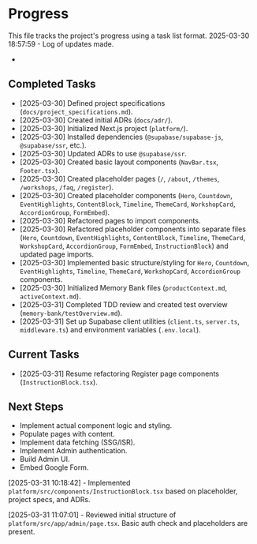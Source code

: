# Progress

This file tracks the project's progress using a task list format.
2025-03-30 18:57:59 - Log of updates made.

*

## Completed Tasks

*   [2025-03-30] Defined project specifications (`docs/project_specifications.md`).
*   [2025-03-30] Created initial ADRs (`docs/adr/`).
*   [2025-03-30] Initialized Next.js project (`platform/`).
*   [2025-03-30] Installed dependencies (`@supabase/supabase-js`, `@supabase/ssr`, etc.).
*   [2025-03-30] Updated ADRs to use `@supabase/ssr`.
*   [2025-03-30] Created basic layout components (`NavBar.tsx`, `Footer.tsx`).
*   [2025-03-30] Created placeholder pages (`/`, `/about`, `/themes`, `/workshops`, `/faq`, `/register`).
*   [2025-03-30] Created placeholder components (`Hero`, `Countdown`, `EventHighlights`, `ContentBlock`, `Timeline`, `ThemeCard`, `WorkshopCard`, `AccordionGroup`, `FormEmbed`).
*   [2025-03-30] Refactored pages to import components.
*   [2025-03-30] Refactored placeholder components into separate files (`Hero`, `Countdown`, `EventHighlights`, `ContentBlock`, `Timeline`, `ThemeCard`, `WorkshopCard`, `AccordionGroup`, `FormEmbed`, `InstructionBlock`) and updated page imports.
*   [2025-03-30] Implemented basic structure/styling for `Hero`, `Countdown`, `EventHighlights`, `Timeline`, `ThemeCard`, `WorkshopCard`, `AccordionGroup` components.
*   [2025-03-30] Initialized Memory Bank files (`productContext.md`, `activeContext.md`).
*   [2025-03-31] Completed TDD review and created test overview (`memory-bank/testOverview.md`).
*   [2025-03-31] Set up Supabase client utilities (`client.ts`, `server.ts`, `middleware.ts`) and environment variables (`.env.local`).

## Current Tasks
*   [2025-03-31] Resume refactoring Register page components (`InstructionBlock.tsx`).
## Next Steps

*   Implement actual component logic and styling.
*   Populate pages with content.
*   Implement data fetching (SSG/ISR).
*   Implement Admin authentication.
*   Build Admin UI.
*   Embed Google Form.

[2025-03-31 10:18:42] - Implemented `platform/src/components/InstructionBlock.tsx` based on placeholder, project specs, and ADRs.

[2025-03-31 11:07:01] - Reviewed initial structure of `platform/src/app/admin/page.tsx`. Basic auth check and placeholders are present.